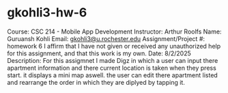 # gkohli3-hw-6
Course: CSC 214 - Mobile App Development
Instructor: Arthur Roolfs
Name: Guruansh Kohli
Email: gkohli3@u.rochester.edu
Assignment/Project #: homework 6
I affirm that I have not given or received any unauthorized help for this assignment, and that this work is my own.
Date: 8/2/2025
Description: For this assigmnet I made Digz in which a user can input there apartment information and there current location is taken when they press start. it displays a mini map aswell. the user can edit there apartment listed and rearrange the order in which they are diplyed by tapping it.
